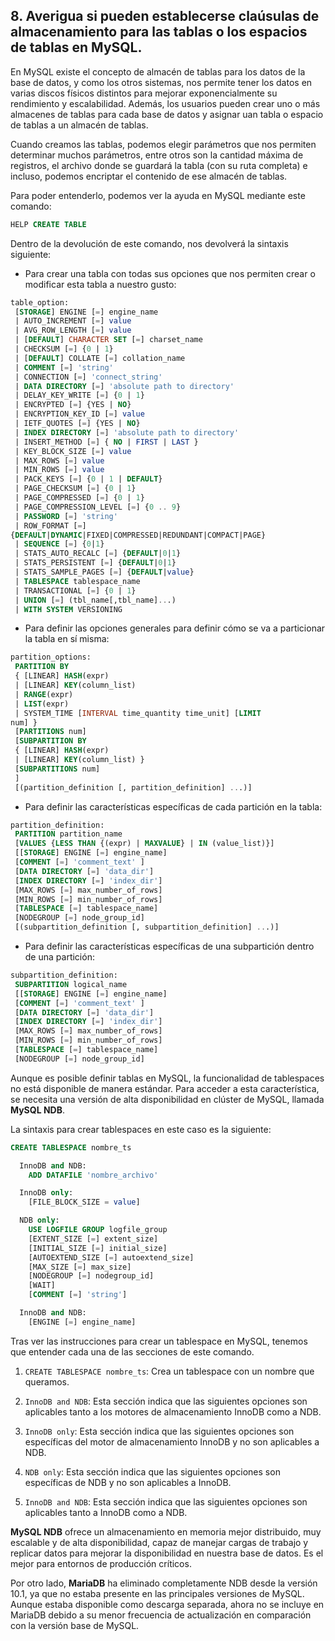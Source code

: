 ## 8. Averigua si pueden establecerse claúsulas de almacenamiento para las tablas o los espacios de tablas en MySQL.

En MySQL existe el concepto de almacén de tablas para los datos de la base de datos, y como los otros sistemas, nos permite tener los datos en varias discos físicos distintos para mejorar exponencialmente su rendimiento y escalabilidad. Además, los usuarios pueden crear uno o más almacenes de tablas para cada base de datos y asignar uan tabla o espacio de tablas a un almacén de tablas. 

Cuando creamos las tablas, podemos elegir parámetros que nos permiten determinar muchos parámetros, entre otros son la cantidad máxima de registros, el archivo donde se guardará la tabla (con su ruta completa) e incluso, podemos encriptar el contenido de ese almacén de tablas.

Para poder entenderlo, podemos ver la ayuda en MySQL mediante este comando:

```sql
HELP CREATE TABLE
```

Dentro de la devolución de este comando, nos devolverá la sintaxis siguiente:

- Para crear una tabla con todas sus opciones que nos permiten crear o modificar esta tabla a nuestro gusto:

```sql
table_option: 
 [STORAGE] ENGINE [=] engine_name
 | AUTO_INCREMENT [=] value
 | AVG_ROW_LENGTH [=] value
 | [DEFAULT] CHARACTER SET [=] charset_name
 | CHECKSUM [=] {0 | 1}
 | [DEFAULT] COLLATE [=] collation_name
 | COMMENT [=] 'string'
 | CONNECTION [=] 'connect_string'
 | DATA DIRECTORY [=] 'absolute path to directory'
 | DELAY_KEY_WRITE [=] {0 | 1}
 | ENCRYPTED [=] {YES | NO}
 | ENCRYPTION_KEY_ID [=] value
 | IETF_QUOTES [=] {YES | NO}
 | INDEX DIRECTORY [=] 'absolute path to directory'
 | INSERT_METHOD [=] { NO | FIRST | LAST }
 | KEY_BLOCK_SIZE [=] value
 | MAX_ROWS [=] value
 | MIN_ROWS [=] value
 | PACK_KEYS [=] {0 | 1 | DEFAULT}
 | PAGE_CHECKSUM [=] {0 | 1}
 | PAGE_COMPRESSED [=] {0 | 1}
 | PAGE_COMPRESSION_LEVEL [=] {0 .. 9}
 | PASSWORD [=] 'string'
 | ROW_FORMAT [=]
{DEFAULT|DYNAMIC|FIXED|COMPRESSED|REDUNDANT|COMPACT|PAGE}
 | SEQUENCE [=] {0|1}
 | STATS_AUTO_RECALC [=] {DEFAULT|0|1}
 | STATS_PERSISTENT [=] {DEFAULT|0|1}
 | STATS_SAMPLE_PAGES [=] {DEFAULT|value}
 | TABLESPACE tablespace_name
 | TRANSACTIONAL [=] {0 | 1}
 | UNION [=] (tbl_name[,tbl_name]...)
 | WITH SYSTEM VERSIONING
```

- Para definir las opciones generales para definir cómo se va a particionar la tabla en sí misma:

```sql
partition_options:
 PARTITION BY
 { [LINEAR] HASH(expr)
 | [LINEAR] KEY(column_list)
 | RANGE(expr)
 | LIST(expr)
 | SYSTEM_TIME [INTERVAL time_quantity time_unit] [LIMIT
num] }
 [PARTITIONS num]
 [SUBPARTITION BY
 { [LINEAR] HASH(expr)
 | [LINEAR] KEY(column_list) }
 [SUBPARTITIONS num]
 ]
 [(partition_definition [, partition_definition] ...)]
```

- Para definir las características específicas de cada partición en la tabla:

```sql
partition_definition:
 PARTITION partition_name
 [VALUES {LESS THAN {(expr) | MAXVALUE} | IN (value_list)}]
 [[STORAGE] ENGINE [=] engine_name]
 [COMMENT [=] 'comment_text' ]
 [DATA DIRECTORY [=] 'data_dir']
 [INDEX DIRECTORY [=] 'index_dir']
 [MAX_ROWS [=] max_number_of_rows]
 [MIN_ROWS [=] min_number_of_rows]
 [TABLESPACE [=] tablespace_name]
 [NODEGROUP [=] node_group_id]
 [(subpartition_definition [, subpartition_definition] ...)]
```

- Para definir las características específicas de una subpartición dentro de una partición:

```sql
subpartition_definition:
 SUBPARTITION logical_name
 [[STORAGE] ENGINE [=] engine_name]
 [COMMENT [=] 'comment_text' ]
 [DATA DIRECTORY [=] 'data_dir']
 [INDEX DIRECTORY [=] 'index_dir']
 [MAX_ROWS [=] max_number_of_rows]
 [MIN_ROWS [=] min_number_of_rows]
 [TABLESPACE [=] tablespace_name]
 [NODEGROUP [=] node_group_id]
```

Aunque es posible definir tablas en MySQL, la funcionalidad de tablespaces no está disponible de manera estándar. Para acceder a esta característica, se necesita una versión de alta disponibilidad en clúster de MySQL, llamada **MySQL NDB**.

La sintaxis para crear tablespaces en este caso es la siguiente:

```sql
CREATE TABLESPACE nombre_ts

  InnoDB and NDB:
    ADD DATAFILE 'nombre_archivo'

  InnoDB only:
    [FILE_BLOCK_SIZE = value]

  NDB only:
    USE LOGFILE GROUP logfile_group
    [EXTENT_SIZE [=] extent_size]
    [INITIAL_SIZE [=] initial_size]
    [AUTOEXTEND_SIZE [=] autoextend_size]
    [MAX_SIZE [=] max_size]
    [NODEGROUP [=] nodegroup_id]
    [WAIT]
    [COMMENT [=] 'string']

  InnoDB and NDB:
    [ENGINE [=] engine_name]
```

Tras ver las instrucciones para crear un tablespace en MySQL, tenemos que entender cada una de las secciones de este comando.

1. `CREATE TABLESPACE nombre_ts`: Crea un tablespace con un nombre que queramos.

2. `InnoDB and NDB`: Esta sección indica que las siguientes opciones son aplicables tanto a los motores de almacenamiento InnoDB como a NDB.

3. `InnoDB only`: Esta sección indica que las siguientes opciones son específicas del motor de almacenamiento InnoDB y no son aplicables a NDB.

4. `NDB only`: Esta sección indica que las siguientes opciones son específicas de NDB y no son aplicables a InnoDB.

5. `InnoDB and NDB`: Esta sección indica que las siguientes opciones son aplicables tanto a InnoDB como a NDB.


**MySQL NDB** ofrece un almacenamiento en memoria mejor distribuido, muy escalable y de alta disponibilidad, capaz de manejar cargas de trabajo y replicar datos para mejorar la disponibilidad en nuestra base de datos. Es el mejor para entornos de producción críticos. 

Por otro lado, **MariaDB** ha eliminado completamente NDB desde la versión 10.1, ya que no estaba presente en las principales versiones de MySQL. Aunque estaba disponible como descarga separada, ahora no se incluye en MariaDB debido a su menor frecuencia de actualización en comparación con la versión base de MySQL.